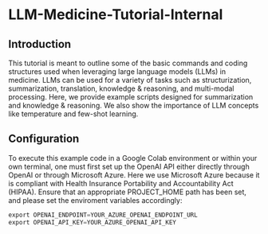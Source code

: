 # LLM-Medicine-Tutorial-Internal

## Introduction
This tutorial is meant to outline some of the basic commands and coding structures used when leveraging large language models (LLMs) in medicine. LLMs can be used for a variety of tasks such as structurization, summarization, translation, knowledge & reasoning, and multi-modal processing. Here, we provide example scripts designed for summarization and knowledge & reasoning. We also show the importance of LLM concepts like temperature and few-shot learning.

## Configuration
To execute this example code in a Google Colab environment or within your own terminal, one must first set up the OpenAI API either directly through OpenAI or through Microsoft Azure. Here we use Microsoft Azure because it is compliant with Health Insurance Portability and Accountability Act (HIPAA). Ensure that an appropriate PROJECT_HOME path has been set, and please set the enviroment variables accordingly:
```python
export OPENAI_ENDPOINT=YOUR_AZURE_OPENAI_ENDPOINT_URL
export OPENAI_API_KEY=YOUR_AZURE_OPENAI_API_KEY
```
